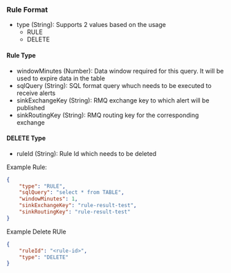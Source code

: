 ### Rule Format

- type (String): Supports 2 values based on the usage
    - RULE
    - DELETE

#### Rule Type
- windowMinutes (Number): Data window required for this query. It will be used to expire data in the table
- sqlQuery (String): SQL format query whuch needs to be executed to receive alerts
- sinkExchangeKey (String): RMQ exchange key to which alert will be published
- sinkRoutingKey (String): RMQ routing key for the corresponding exchange 

#### DELETE Type
- ruleId (String): Rule Id which needs to be deleted


Example Rule:

```json
{
    "type": "RULE",
    "sqlQuery": "select * from TABLE",
    "windowMinutes": 1,
    "sinkExchangeKey": "rule-result-test",
    "sinkRoutingKey": "rule-result-test"
}
```

Example Delete RUle

```json
{
    "ruleId": "<rule-id>",
    "type": "DELETE"
}
```
